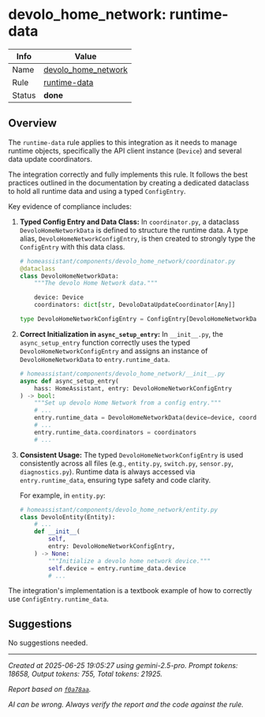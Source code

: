 # devolo_home_network: runtime-data

| Info   | Value                                                                    |
|--------|--------------------------------------------------------------------------|
| Name   | [devolo_home_network](https://www.home-assistant.io/integrations/devolo_home_network/) |
| Rule   | [runtime-data](https://developers.home-assistant.io/docs/core/integration-quality-scale/rules/runtime-data)                                                     |
| Status | **done**                                                                 |

## Overview

The `runtime-data` rule applies to this integration as it needs to manage runtime objects, specifically the API client instance (`Device`) and several data update coordinators.

The integration correctly and fully implements this rule. It follows the best practices outlined in the documentation by creating a dedicated dataclass to hold all runtime data and using a typed `ConfigEntry`.

Key evidence of compliance includes:

1.  **Typed Config Entry and Data Class:**
    In `coordinator.py`, a dataclass `DevoloHomeNetworkData` is defined to structure the runtime data. A type alias, `DevoloHomeNetworkConfigEntry`, is then created to strongly type the `ConfigEntry` with this data class.

    ```python
    # homeassistant/components/devolo_home_network/coordinator.py
    @dataclass
    class DevoloHomeNetworkData:
        """The devolo Home Network data."""

        device: Device
        coordinators: dict[str, DevoloDataUpdateCoordinator[Any]]

    type DevoloHomeNetworkConfigEntry = ConfigEntry[DevoloHomeNetworkData]
    ```

2.  **Correct Initialization in `async_setup_entry`:**
    In `__init__.py`, the `async_setup_entry` function correctly uses the typed `DevoloHomeNetworkConfigEntry` and assigns an instance of `DevoloHomeNetworkData` to `entry.runtime_data`.

    ```python
    # homeassistant/components/devolo_home_network/__init__.py
    async def async_setup_entry(
        hass: HomeAssistant, entry: DevoloHomeNetworkConfigEntry
    ) -> bool:
        """Set up devolo Home Network from a config entry."""
        # ...
        entry.runtime_data = DevoloHomeNetworkData(device=device, coordinators={})
        # ...
        entry.runtime_data.coordinators = coordinators
        # ...
    ```

3.  **Consistent Usage:**
    The typed `DevoloHomeNetworkConfigEntry` is used consistently across all files (e.g., `entity.py`, `switch.py`, `sensor.py`, `diagnostics.py`). Runtime data is always accessed via `entry.runtime_data`, ensuring type safety and code clarity.

    For example, in `entity.py`:
    ```python
    # homeassistant/components/devolo_home_network/entity.py
    class DevoloEntity(Entity):
        # ...
        def __init__(
            self,
            entry: DevoloHomeNetworkConfigEntry,
        ) -> None:
            """Initialize a devolo home network device."""
            self.device = entry.runtime_data.device
            # ...
    ```

The integration's implementation is a textbook example of how to correctly use `ConfigEntry.runtime_data`.

## Suggestions

No suggestions needed.

---

_Created at 2025-06-25 19:05:27 using gemini-2.5-pro. Prompt tokens: 18658, Output tokens: 755, Total tokens: 21925._

_Report based on [`f0a78aa`](https://github.com/home-assistant/core/tree/f0a78aadbe1ed91862f40c87da69b37962c1f0d7)._

_AI can be wrong. Always verify the report and the code against the rule._
